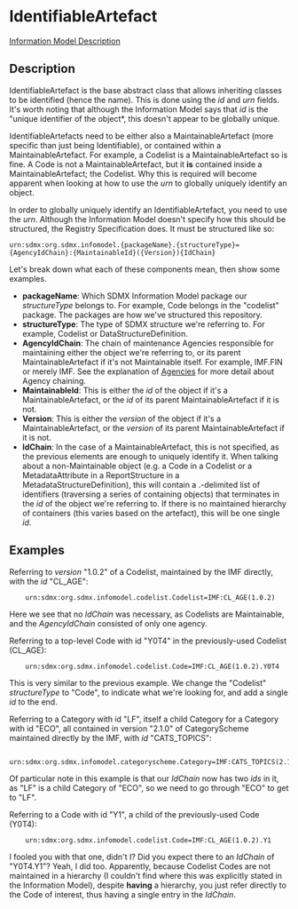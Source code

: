 # IdentifiableArtefact
[Information Model Description](../../information_model/Base/IdentifiableArtefact.md)

## Description

IdentifiableArtefact is the base abstract class that allows inheriting classes to be identified (hence the name). This is done using the *id* and *urn* fields. It's worth noting that although the Information Model says that *id* is the "unique identifier of the object*, this doesn't appear to be globally unique.

IdentifiableArtefacts need to be either also a MaintainableArtefact (more specific than just being Identifiable), or contained within a MaintainableArtefact. For example, a Codelist is a MaintainableArtefact so is fine. A Code is not a MaintainableArtefact, but it **is** contained inside a MaintainableArtefact; the Codelist. Why this is required will become apparent when looking at how to use the *urn* to globally uniquely identify an object.

In order to globally uniquely identify an IdentifiableArtefact, you need to use the *urn*. Although the Information Model doesn't specify how this should be structured, the Registry Specification does. It must be structured like so:
```
urn:sdmx:org.sdmx.infomodel.{packageName}.{structureType}={AgencyIdChain}:{MaintainableId}({Version}){IdChain}
```
Let's break down what each of these components mean, then show some examples.
- **packageName**: Which SDMX Information Model package our *structureType* belongs to. For example, Code belongs in the "codelist" package. The packages are how we've structured this repository.
- **structureType**: The type of SDMX structure we're referring to. For example, Codelist or DataStructureDefinition.
- **AgencyIdChain**: The chain of maintenance Agencies responsible for maintaining either the object we're referring to, or its parent MaintainableArtefact if it's not Maintainable itself. For example, IMF.FIN or merely IMF. See the explanation of [Agencies](AgencySchemeAndAgencies.md) for more detail about Agency chaining.
- **MaintainableId**: This is either the *id* of the object if it's a MaintainableArtefact, or the *id* of its parent MaintainableArtefact if it is not.
- **Version**: This is either the *version* of the object if it's a MaintainableArtefact, or the *version* of its parent MaintainableArtefact if it is not.
- **IdChain**: In the case of a MaintainableArtefact, this is not specified, as the previous elements are enough to uniquely identify it. When talking about a non-Maintainable object (e.g. a Code in a Codelist or a MetadataAttribute in a ReportStructure in a MetadataStructureDefinition), this will contain a .-delimited list of identifiers (traversing a series of containing objects) that terminates in the *id* of the object we're referring to. If there is no maintained hierarchy of containers (this varies based on the artefact), this will be one single *id*.

## Examples

Referring to *version* "1.0.2" of a Codelist, maintained by the IMF directly, with the *id* "CL_AGE":
```
    urn:sdmx:org.sdmx.infomodel.codelist.Codelist=IMF:CL_AGE(1.0.2)
```
Here we see that no *IdChain* was necessary, as Codelists are Maintainable, and the *AgencyIdChain* consisted of only one agency.

Referring to a top-level Code with id "Y0T4" in the previously-used Codelist (CL_AGE):
```
    urn:sdmx:org.sdmx.infomodel.codelist.Code=IMF:CL_AGE(1.0.2).Y0T4
```
This is very similar to the previous example. We change the "Codelist" *structureType* to "Code", to indicate what we're looking for, and add a single *id* to the end.

Referring to a Category with id "LF", itself a child Category for a Category with id "ECO", all contained in version "2.1.0" of CategoryScheme maintained directly by the IMF, with *id* "CATS_TOPICS":
```
    urn:sdmx:org.sdmx.infomodel.categoryscheme.Category=IMF:CATS_TOPICS(2.1.0).ECO.LF
```
Of particular note in this example is that our *IdChain* now has two *ids* in it, as "LF" is a child Category of "ECO", so we need to go through "ECO" to get to "LF".


Referring to a Code with id "Y1", a child of the previously-used Code (Y0T4):
```
    urn:sdmx:org.sdmx.infomodel.codelist.Code=IMF:CL_AGE(1.0.2).Y1
```
I fooled you with that one, didn't I? Did you expect there to an *IdChain* of "Y0T4.Y1"? Yeah, I did too. Apparently, because Codelist Codes are not maintained in a hierarchy (I couldn't find where this was explicitly stated in the Information Model), despite **having** a hierarchy, you just refer directly to the Code of interest, thus having a single entry in the *IdChain*.